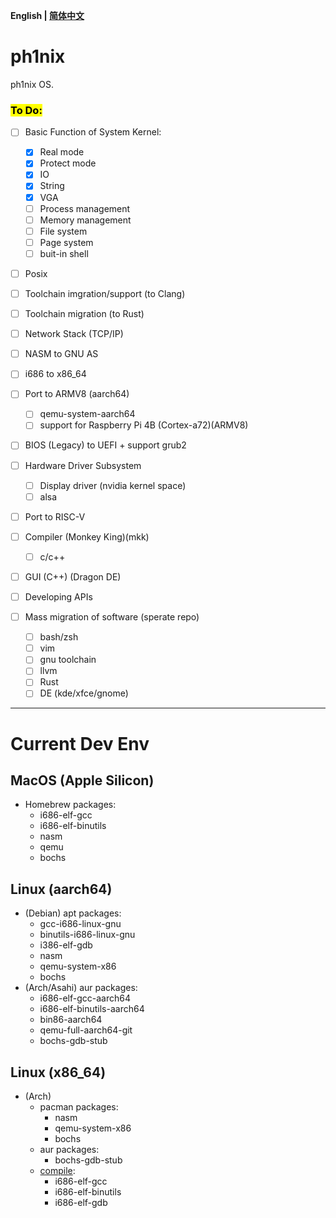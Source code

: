 **English | [简体中文](./src/docs/translations/zh_cn/README_zh_cn.md)**<br>

# ph1nix

ph1nix OS.

### <mark>To Do:<mark>

- [ ] Basic Function of System Kernel:
    
    - [x] Real mode
    - [x] Protect mode
    - [x] IO
    - [x] String
    - [x] VGA
    - [ ] Process management
    - [ ] Memory management
    - [ ] File system
    - [ ] Page system
    - [ ] buit-in shell

- [ ] Posix

- [ ] Toolchain imgration/support (to Clang)

- [ ] Toolchain migration (to Rust)

- [ ] Network Stack (TCP/IP)

- [ ] NASM to GNU AS

- [ ] i686 to x86_64

- [ ] Port to ARMV8 (aarch64)
  
  - [ ] qemu-system-aarch64
  - [ ] support for Raspberry Pi 4B (Cortex-a72)(ARMV8)

- [ ] BIOS (Legacy) to UEFI + support grub2

- [ ] Hardware Driver Subsystem

  - [ ] Display driver (nvidia kernel space)
  - [ ] alsa

- [ ] Port to RISC-V

- [ ] Compiler (Monkey King)(mkk)

  - [ ] c/c++

- [ ] GUI (C++) (Dragon DE)

- [ ] Developing APIs

- [ ] Mass migration of software (sperate repo)

  - [ ] bash/zsh
  - [ ] vim
  - [ ] gnu toolchain
  - [ ] llvm
  - [ ] Rust
  - [ ] DE (kde/xfce/gnome)
---

# Current Dev Env
## MacOS (Apple Silicon)
- Homebrew packages:
  - i686-elf-gcc
  - i686-elf-binutils
  - nasm
  - qemu
  - bochs
## Linux (aarch64) 
- (Debian) apt packages:
  - gcc-i686-linux-gnu
  - binutils-i686-linux-gnu
  - i386-elf-gdb
  - nasm
  - qemu-system-x86
  - bochs
- (Arch/Asahi) aur packages:
  - i686-elf-gcc-aarch64 
  - i686-elf-binutils-aarch64 
  - bin86-aarch64 
  - qemu-full-aarch64-git 
  - bochs-gdb-stub 
## Linux (x86_64) 
- (Arch) 
  - pacman packages:
    - nasm
    - qemu-system-x86
    - bochs
  - aur packages:
    - bochs-gdb-stub
  - [compile](<tools/build-tool-chains/build-tool-chains-arch-linux-x86_64.md>):
    - i686-elf-gcc
    - i686-elf-binutils
    - i686-elf-gdb
